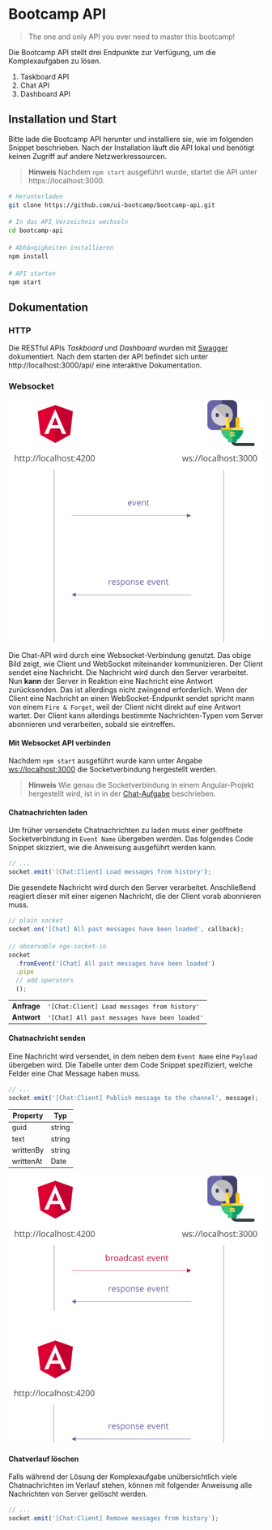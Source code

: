 # Bootcamp API

> The one and only API you ever need to master this bootcamp!

Die Bootcamp API stellt drei Endpunkte zur Verfügung, um die Komplexaufgaben zu
lösen.

1.  Taskboard API
2.  Chat API
3.  Dashboard API

## Installation und Start

Bitte lade die Bootcamp API herunter und installiere sie, wie im folgenden
Snippet beschrieben.
Nach der Installation läuft die API lokal und benötigt keinen Zugriff auf andere Netzwerkressourcen.

> **Hinweis** Nachdem `npm start` ausgeführt wurde, startet die API unter https://localhost:3000.

```bash
# Herunterladen
git clone https://github.com/ui-bootcamp/bootcamp-api.git

# In das API Verzeichnis wechseln
cd bootcamp-api

# Abhängigkeiten installieren
npm install

# API starten
npm start
```

## Dokumentation

### HTTP

Die RESTful APIs _Taskboard_ und _Dashboard_ wurden mit
[Swagger](https://swagger.io/) dokumentiert. Nach dem starten der API befindet
sich unter http://localhost:3000/api/ eine interaktive Dokumentation.

### Websocket

![Web-Socket-Basic](assets/images/one-to-one.png)

Die Chat-API wird durch eine Websocket-Verbindung genutzt.
Das obige Bild zeigt, wie Client und WebSocket miteinander kommunizieren.
Der Client sendet eine Nachricht.
Die Nachricht wird durch den Server verarbeitet.
Nun **kann** der Server in Reaktion eine Nachricht eine Antwort zurücksenden.
Das ist allerdings nicht zwingend erforderlich.
Wenn der Client eine Nachricht an einen WebSocket-Endpunkt sendet spricht mann
von einem `Fire & Forget`, weil der Client nicht direkt auf eine Antwort wartet.
Der Client kann allerdings bestimmte Nachrichten-Typen vom Server abonnieren
und verarbeiten, sobald sie eintreffen.

#### Mit Websocket API verbinden

Nachdem `npm start` ausgeführt wurde kann unter Angabe [ws://localhost:3000](#)
die Socketverbindung hergestellt werden.

> **Hinweis** Wie genau die Socketverbindung in einem Angular-Projekt
> hergestellt wird, ist in in der [Chat-Aufgabe](https://github.com/ui-bootcamp/bootcamp-schedule/tree/master/05-chat)
> beschrieben.

#### Chatnachrichten laden

Um früher versendete Chatnachrichten zu laden muss einer geöffnete
Socketverbindung in `Event Name` übergeben werden.
Das folgendes Code Snippet skizziert, wie die Anweisung ausgeführt werden kann.

```ts
// ...
socket.emit('[Chat:Client] Load messages from history');
```

Die gesendete Nachricht wird durch den Server verarbeitet.
Anschließend reagiert dieser mit einer eigenen Nachricht, die
der Client vorab abonnieren muss.

```ts
// plain socket
socket.on('[Chat] All past messages have been loaded', callback);

// observable ngx-socket-io
socket
  .fromEvent('[Chat] All past messages have been loaded')
  .pipe
  // add operators
  ();
```

|             |                                               |
| ----------- | --------------------------------------------- |
| **Anfrage** | `'[Chat:Client] Load messages from history'`  |
| **Antwort** | `'[Chat] All past messages have been loaded'` |

#### Chatnachricht senden

Eine Nachricht wird versendet, in dem neben dem `Event Name` eine `Payload`
übergeben wird.
Die Tabelle unter dem Code Snippet spezifiziert, welche Felder eine Chat Message
haben muss.

```ts
// ...
socket.emit('[Chat:Client] Publish message to the channel', message);
```

| Property  | Typ    |
| --------- | ------ |
| guid      | string |
| text      | string |
| writtenBy | string |
| writtenAt | Date   |

![Web-Socket-Basic](assets/images/broadcast.png)

#### Chatverlauf löschen

Falls während der Lösung der Komplexaufgabe unübersichtlich viele
Chatnachrichten im Verlauf stehen, können mit folgender Anweisung alle
Nachrichten von Server gelöscht werden.

```ts
// ...
socket.emit('[Chat:Client] Remove messages from history');
```
